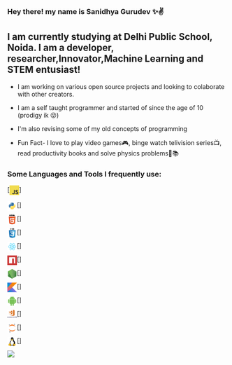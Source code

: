 ### Hey there! my name is Sanidhya Gurudev ✨✌

## I am currently studying at Delhi Public School, Noida. I am a developer, researcher,Innovator,Machine Learning and STEM entusiast!

- I am working on various open source projects and looking to colaborate with other creators.

- I am a self taught programmer and started of since the age of 10 (prodigy ik 😜)
- I'm also revising some of my old concepts of programming
- Fun Fact- I love to play video games🎮, binge watch telivision series📺, read productivity books and solve physics problems🔭📚 

### Some Languages and Tools I frequently use:

[<img align = "center" alt="Javascript" width="22px" src="https://raw.githubusercontent.com/github/explore/80688e429a7d4ef2fca1e82350fe8e3517d3494d/topics/javascript/javascript.png">]

[<img align = "left" alt = "Python" width = "22px" src = "https://raw.githubusercontent.com/github/explore/80688e429a7d4ef2fca1e82350fe8e3517d3494d/topics/python/python.png">]

[<img align = "left" alt = "HTML5" width = "22px" src = "https://raw.githubusercontent.com/github/explore/80688e429a7d4ef2fca1e82350fe8e3517d3494d/topics/html/html.png">]

[<img align = "left" alt = "CSS3" width = "22px" src = "https://raw.githubusercontent.com/github/explore/80688e429a7d4ef2fca1e82350fe8e3517d3494d/topics/css/css.png">]

[<img align = "left" alt = "React" width = "22px"  src = "https://raw.githubusercontent.com/github/explore/80688e429a7d4ef2fca1e82350fe8e3517d3494d/topics/react/react.png">]

[<img align ="left" alt="NPM.js" width="22px" src = "https://raw.githubusercontent.com/github/explore/80688e429a7d4ef2fca1e82350fe8e3517d3494d/topics/npm/npm.png">]

[<img align ="left" alt = "Node.js" width = "22px" src = "https://raw.githubusercontent.com/github/explore/80688e429a7d4ef2fca1e82350fe8e3517d3494d/topics/nodejs/nodejs.png">]

[<img align = "left" alt = "Kotlin" width="22px" src = "https://raw.githubusercontent.com/github/explore/80688e429a7d4ef2fca1e82350fe8e3517d3494d/topics/kotlin/kotlin.png">]

[<img align = "left" alt = "Android Studio" width="22px" src = "https://raw.githubusercontent.com/github/explore/80688e429a7d4ef2fca1e82350fe8e3517d3494d/topics/android/android.png">]


[<img align = "left" alt = "Visual Studio Code" width="22px" src = "https://raw.githubusercontent.com/viatsko/awesome-vscode/master/awesome-vscode-logo.png">]

[<img align = "left" alt = "Jupyter Notebook" width="22px" src = "https://raw.githubusercontent.com/github/explore/80688e429a7d4ef2fca1e82350fe8e3517d3494d/topics/jupyter-notebook/jupyter-notebook.png">]

[<img align = "left" alt = "linux" width="22px" src = "https://raw.githubusercontent.com/github/explore/80688e429a7d4ef2fca1e82350fe8e3517d3494d/topics/linux/linux.png" >]

<img src = "https://github-readme-stats.vercel.app/api?username=sanidhyagurudev&&show_icons=true&title_color=ffffff&icon_color=bb2acf&text_color=daf7dc&bg_color=151515">
